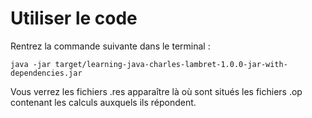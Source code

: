 # Utiliser le code

Rentrez la commande suivante dans le terminal :

    java -jar target/learning-java-charles-lambret-1.0.0-jar-with-dependencies.jar

Vous verrez les fichiers .res apparaître là où sont situés les fichiers .op contenant les calculs auxquels ils répondent.
